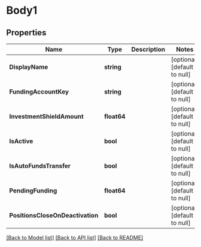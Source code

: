 # Body1

## Properties
Name | Type | Description | Notes
------------ | ------------- | ------------- | -------------
**DisplayName** | **string** |  | [optional] [default to null]
**FundingAccountKey** | **string** |  | [optional] [default to null]
**InvestmentShieldAmount** | **float64** |  | [optional] [default to null]
**IsActive** | **bool** |  | [optional] [default to null]
**IsAutoFundsTransfer** | **bool** |  | [optional] [default to null]
**PendingFunding** | **float64** |  | [optional] [default to null]
**PositionsCloseOnDeactivation** | **bool** |  | [optional] [default to null]

[[Back to Model list]](../README.md#documentation-for-models) [[Back to API list]](../README.md#documentation-for-api-endpoints) [[Back to README]](../README.md)

